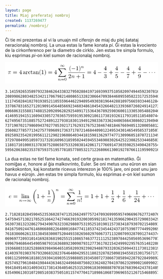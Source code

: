 ```yaml
---
layout: page
title: Miaj preferataj nombroj
created: 1137269477
permalink: /nombroj/
---
```

Ĉi tie mi prezentas al vi la unuajn mil ciferojn de miaj du plej ŝatataj neracionalaj nombroj.  La unua estas la fame konata *pi*.  Ĝi estas la kvociento de la cirkonferenco per la diametro de cirklo.  Jen estas tre simpla formulo, kiu esprimas *pi*-on kiel sumon de racionalaj nombroj.

![formulo por pi](/files/pi.png)

```
3.141592653589793238462643383279502884197169399375105820974944592307816406286
20899862803482534211706798214808651328230664709384460955058223172535940812848
11174502841027019385211055596446229489549303819644288109756659334461284756482
33786783165271201909145648566923460348610454326648213393607260249141273724587
00660631558817488152092096282925409171536436789259036001133053054882046652138
41469519415116094330572703657595919530921861173819326117931051185480744623799
62749567351885752724891227938183011949129833673362440656643086021394946395224
73719070217986094370277053921717629317675238467481846766940513200056812714526
35608277857713427577896091736371787214684409012249534301465495853710507922796
89258923542019956112129021960864034418159813629774771309960518707211349999998
37297804995105973173281609631859502445945534690830264252230825334468503526193
11881710100031378387528865875332083814206171776691473035982534904287554687311
59562863882353787593751957781857780532171226806613001927876611195909216420199
```

La dua estas ne tiel fame konata, sed certe grava en matematiko.  Ĝi nomiĝas *e*, honore al ĝia malkovrinto, Euler.  Se oni metus unu eŭron en sian bankokonton, kaj konstante ricevus interezon je 100% jare, oni post unu jaro havus *e* eŭrojn.  Jen estas tre simpla formulo, kiu esprimas *e*-on kiel sumon de racionalaj nombroj.

![formulo por e](/files/e.png)

```
2.718281828459045235360287471352662497757247093699959574966967627724076630353
54759457138217852516642742746639193200305992181741359662904357290033429526059
56307381323286279434907632338298807531952510190115738341879307021540891499348
84167509244761460668082264800168477411853742345442437107539077744992069551702
76183860626133138458300075204493382656029760673711320070932870912744374704723
06969772093101416928368190255151086574637721112523897844250569536967707854499
69967946864454905987931636889230098793127736178215424999229576351482208269895
19366803318252886939849646510582093923982948879332036250944311730123819706841
61403970198376793206832823764648042953118023287825098194558153017567173613320
69811250996181881593041690351598888519345807273866738589422879228499892086805
82574927961048419844436346324496848756023362482704197862320900216099023530436
99418491463140934317381436405462531520961836908887070167683964243781405927145
63549061303107208510383750510115747704171898610687396965521267154688957035035
```
